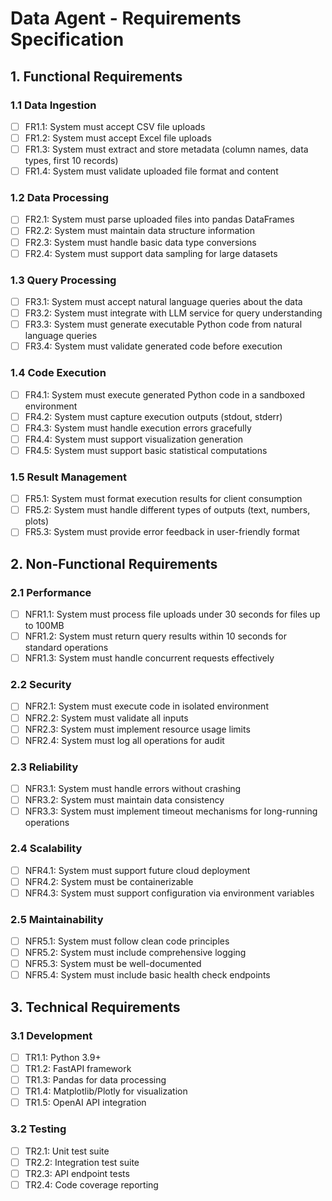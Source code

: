 # Data Agent - Requirements Specification

## 1. Functional Requirements

### 1.1 Data Ingestion
- [ ] FR1.1: System must accept CSV file uploads
- [ ] FR1.2: System must accept Excel file uploads
- [ ] FR1.3: System must extract and store metadata (column names, data types, first 10 records)
- [ ] FR1.4: System must validate uploaded file format and content

### 1.2 Data Processing
- [ ] FR2.1: System must parse uploaded files into pandas DataFrames
- [ ] FR2.2: System must maintain data structure information
- [ ] FR2.3: System must handle basic data type conversions
- [ ] FR2.4: System must support data sampling for large datasets

### 1.3 Query Processing
- [ ] FR3.1: System must accept natural language queries about the data
- [ ] FR3.2: System must integrate with LLM service for query understanding
- [ ] FR3.3: System must generate executable Python code from natural language queries
- [ ] FR3.4: System must validate generated code before execution

### 1.4 Code Execution
- [ ] FR4.1: System must execute generated Python code in a sandboxed environment
- [ ] FR4.2: System must capture execution outputs (stdout, stderr)
- [ ] FR4.3: System must handle execution errors gracefully
- [ ] FR4.4: System must support visualization generation
- [ ] FR4.5: System must support basic statistical computations

### 1.5 Result Management
- [ ] FR5.1: System must format execution results for client consumption
- [ ] FR5.2: System must handle different types of outputs (text, numbers, plots)
- [ ] FR5.3: System must provide error feedback in user-friendly format

## 2. Non-Functional Requirements

### 2.1 Performance
- [ ] NFR1.1: System must process file uploads under 30 seconds for files up to 100MB
- [ ] NFR1.2: System must return query results within 10 seconds for standard operations
- [ ] NFR1.3: System must handle concurrent requests effectively

### 2.2 Security
- [ ] NFR2.1: System must execute code in isolated environment
- [ ] NFR2.2: System must validate all inputs
- [ ] NFR2.3: System must implement resource usage limits
- [ ] NFR2.4: System must log all operations for audit

### 2.3 Reliability
- [ ] NFR3.1: System must handle errors without crashing
- [ ] NFR3.2: System must maintain data consistency
- [ ] NFR3.3: System must implement timeout mechanisms for long-running operations

### 2.4 Scalability
- [ ] NFR4.1: System must support future cloud deployment
- [ ] NFR4.2: System must be containerizable
- [ ] NFR4.3: System must support configuration via environment variables

### 2.5 Maintainability
- [ ] NFR5.1: System must follow clean code principles
- [ ] NFR5.2: System must include comprehensive logging
- [ ] NFR5.3: System must be well-documented
- [ ] NFR5.4: System must include basic health check endpoints

## 3. Technical Requirements

### 3.1 Development
- [ ] TR1.1: Python 3.9+
- [ ] TR1.2: FastAPI framework
- [ ] TR1.3: Pandas for data processing
- [ ] TR1.4: Matplotlib/Plotly for visualization
- [ ] TR1.5: OpenAI API integration

### 3.2 Testing
- [ ] TR2.1: Unit test suite
- [ ] TR2.2: Integration test suite
- [ ] TR2.3: API endpoint tests
- [ ] TR2.4: Code coverage reporting 